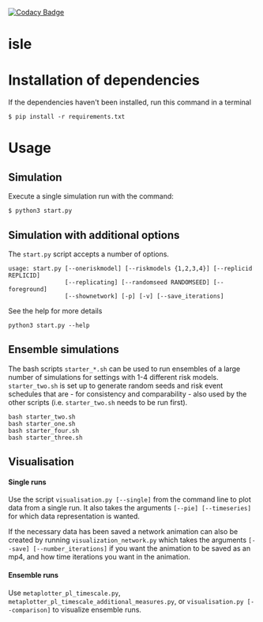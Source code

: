 [![Codacy Badge](https://api.codacy.com/project/badge/Grade/d46ac6670e8a4016a382434445668d70)](https://www.codacy.com/app/herculesl/isle?utm_source=github.com&utm_medium=referral&utm_content=EconomicSL/isle&utm_campaign=badger)

# isle

# Installation of dependencies

If the dependencies haven't been installed, run this command in a terminal

```
$ pip install -r requirements.txt
```

# Usage

## Simulation 

Execute a single simulation run with the command:

```
$ python3 start.py
```

## Simulation with additional options

The ```start.py``` script accepts a number of options. 

```
usage: start.py [--oneriskmodel] [--riskmodels {1,2,3,4}] [--replicid REPLICID]
                [--replicating] [--randomseed RANDOMSEED] [--foreground]
                [--shownetwork] [-p] [-v] [--save_iterations]
```

See the help for more details

```
python3 start.py --help
```

## Ensemble simulations

The bash scripts ```starter_*.sh``` can be used to run ensembles of a large number of simulations for settings with 1-4 different risk models. ```starter_two.sh``` is set up to generate random seeds and risk event schedules that are - for consistency and comparability - also used by the other scripts (i.e. ```starter_two.sh``` needs to be run first).

```
bash starter_two.sh
bash starter_one.sh
bash starter_four.sh
bash starter_three.sh
```

## Visualisation

#### Single runs
Use the script ```visualisation.py [--single]``` from the command line to plot data from a single run. It also takes the 
arguments ```[--pie] [--timeseries]``` for which data representation is wanted.

If the necessary data has been saved a network animation can also be created by running ```visualization_network.py``` 
which takes the arguments ```[--save] [--number_iterations]``` if you want the animation to be saved as an mp4, and how
time iterations you want in the animation.

#### Ensemble runs
Use  ```metaplotter_pl_timescale.py```,  ```metaplotter_pl_timescale_additional_measures.py```, 
or ```visualisation.py [--comparison]``` to visualize ensemble runs.


